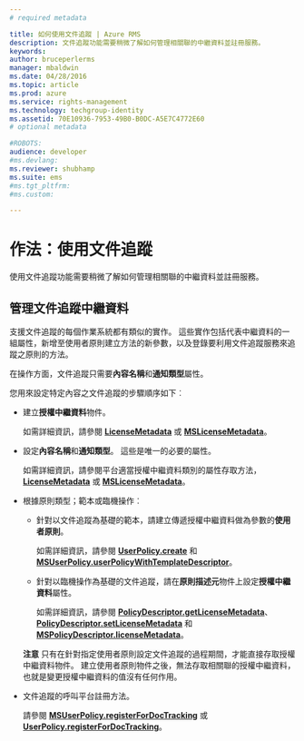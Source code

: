 ```yaml
---
# required metadata

title: 如何使用文件追蹤 | Azure RMS
description: 文件追蹤功能需要稍微了解如何管理相關聯的中繼資料並註冊服務。
keywords:
author: bruceperlerms
manager: mbaldwin
ms.date: 04/28/2016
ms.topic: article
ms.prod: azure
ms.service: rights-management
ms.technology: techgroup-identity
ms.assetid: 70E10936-7953-49B0-B0DC-A5E7C4772E60
# optional metadata

#ROBOTS:
audience: developer
#ms.devlang:
ms.reviewer: shubhamp
ms.suite: ems
#ms.tgt_pltfrm:
#ms.custom:

---
```


# 作法：使用文件追蹤

使用文件追蹤功能需要稍微了解如何管理相關聯的中繼資料並註冊服務。

## 管理文件追蹤中繼資料

支援文件追蹤的每個作業系統都有類似的實作。 這些實作包括代表中繼資料的一組屬性，新增至使用者原則建立方法的新參數，以及登錄要利用文件追蹤服務來追蹤之原則的方法。

在操作方面，文件追蹤只需要**內容名稱**和**通知類型**屬性。

您用來設定特定內容之文件追蹤的步驟順序如下︰

-   建立**授權中繼資料**物件。

    如需詳細資訊，請參閱 [**LicenseMetadata**](/rights-management/sdk/4.2/api/android/com.microsoft.rightsmanagement#msipcthin2_licensemetadata_interface_java) 或 [**MSLicenseMetadata**](/rights-management/sdk/4.2/api/iOS/mslicensemetadata#msipcthin2_mslicensemetadata_class_objc)。

-   設定**內容名稱**和**通知類型**。 這些是唯一的必要的屬性。

    如需詳細資訊，請參閱平台適當授權中繼資料類別的屬性存取方法，[**LicenseMetadata**](/rights-management/sdk/4.2/api/android/com.microsoft.rightsmanagement#msipcthin2_licensemetadata_interface_java) 或 [**MSLicenseMetadata**](/rights-management/sdk/4.2/api/iOS/mslicensemetadata#msipcthin2_mslicensemetadata_class_objc)。

-   根據原則類型；範本或臨機操作︰

    -   針對以文件追蹤為基礎的範本，請建立傳遞授權中繼資料做為參數的**使用者原則**。

        如需詳細資訊，請參閱 [**UserPolicy.create**](/rights-management/sdk/4.2/api/android/userpolicy#msipcthin2_userpolicy_class_java) 和 [**MSUserPolicy.userPolicyWithTemplateDescriptor**](/rights-management/sdk/4.2/api/iOS/msuserpolicy#msipcthin2_msuserpolicy_templatedescriptor_property_objc)。

    -   針對以臨機操作為基礎的文件追蹤，請在**原則描述元**物件上設定**授權中繼資料**屬性。

        如需詳細資訊，請參閱 [**PolicyDescriptor.getLicenseMetadata**](/rights-management/sdk/4.2/api/android/policydescriptor#msipcthin2_policydescriptor_interface_java)、[**PolicyDescriptor.setLicenseMetadata**](/rights-management/sdk/4.2/api/android/policydescriptor#msipcthin2_policydescriptor_setlicensemetadata_java) 和 [**MSPolicyDescriptor.licenseMetadata**](/rights-management/sdk/4.2/api/iOS/mspolicydescriptor#msipcthin2_mspolicydescriptor_licensemetadata_property_objc)。

    **注意**  只有在針對指定使用者原則設定文件追蹤的過程期間，才能直接存取授權中繼資料物件。 建立使用者原則物件之後，無法存取相關聯的授權中繼資料，也就是變更授權中繼資料的值沒有任何作用。

     

-   文件追蹤的呼叫平台註冊方法。

    請參閱 [**MSUserPolicy.registerForDocTracking**](/rights-management/sdk/4.2/api/iOS/msuserpolicy#msipcthin2_msuserpolicy_registerfordoctracking_userid_authenticationcallback_completionblock_method_objc) 或 [**UserPolicy.registerForDocTracking**](/rights-management/sdk/4.2/api/iOS/msuserpolicy#msipcthin2_msuserpolicy_registerfordoctracking_userid_authenticationcallback_completionblock_method_objc)。

 

 


<!--HONumber=Jun16_HO2-->


